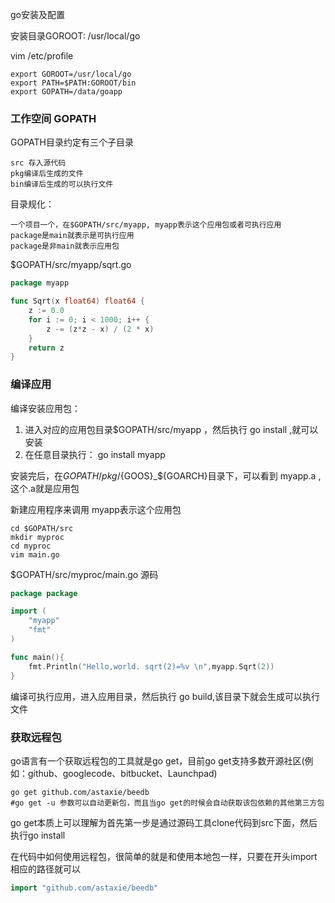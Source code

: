 go安装及配置

安装目录GOROOT: /usr/local/go

vim /etc/profile
```shell
export GOROOT=/usr/local/go
export PATH=$PATH:GOROOT/bin
export GOPATH=/data/goapp
```

### 工作空间 GOPATH ###
GOPATH目录约定有三个子目录

    src 存入源代码
    pkg编译后生成的文件
    bin编译后生成的可以执行文件

目录规化：

    一个项目一个，在$GOPATH/src/myapp, myapp表示这个应用包或者可执行应用
    package是main就表示是可执行应用
    package是非main就表示应用包

$GOPATH/src/myapp/sqrt.go
```go
package myapp

func Sqrt(x float64) float64 {
    z := 0.0
    for i := 0; i < 1000; i++ {
        z -= (z*z - x) / (2 * x)
    }
    return z
}
```

###  编译应用  ###
编译安装应用包：
1) 进入对应的应用包目录$GOPATH/src/myapp ，然后执行 go install ,就可以安装
2) 在任意目录执行： go install myapp

安装完后，在$GOPATH/pkg/${GOOS}_${GOARCH}目录下，可以看到 myapp.a , 这个.a就是应用包

新建应用程序来调用 myapp表示这个应用包
```shell
cd $GOPATH/src
mkdir myproc
cd myproc
vim main.go
```
$GOPATH/src/myproc/main.go 源码
```go
package package

import (
    "myapp"
    "fmt"
)

func main(){
    fmt.Println("Hello,world. sqrt(2)=%v \n",myapp.Sqrt(2))
}
```

编译可执行应用，进入应用目录，然后执行 go build,该目录下就会生成可以执行文件

### 获取远程包 ###
go语言有一个获取远程包的工具就是go get，目前go get支持多数开源社区(例如：github、googlecode、bitbucket、Launchpad)
```shell
go get github.com/astaxie/beedb
#go get -u 参数可以自动更新包，而且当go get的时候会自动获取该包依赖的其他第三方包
```
go get本质上可以理解为首先第一步是通过源码工具clone代码到src下面，然后执行go install


在代码中如何使用远程包，很简单的就是和使用本地包一样，只要在开头import相应的路径就可以
```go
import "github.com/astaxie/beedb"
```
